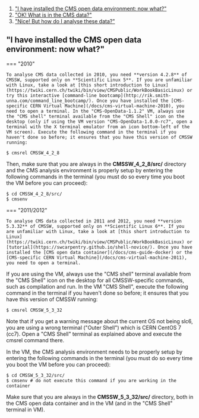 1. ["I have installed the CMS open data environment: now what?"](#vm)
2. ["OK! What is in the CMS data?"](#data)
3. ["Nice! But how do I analyse these data?"](#nice)

## <a name="vm">"I have installed the CMS open data environment: now what?"</a>

=== "2010"

    To analyse CMS data collected in 2010, you need **version 4.2.8** of CMSSW, supported only on **Scientific Linux 5**. If you are unfamiliar with Linux, take a look at [this short introduction to Linux](https://twiki.cern.ch/twiki/bin/view/CMSPublic/WorkBookBasicLinux) or try this interactive [command-line bootcamp](http://rik.smith-unna.com/command_line_bootcamp/). Once you have installed the [CMS-specific CERN Virtual Machine](/docs/cms-virtual-machine-2010), you need to open a terminal. In the "CMS-OpenData-1.1.2" VM, always use the "CMS shell" terminal available from the "CMS Shell" icon on the desktop (only if using the VM version "CMS-OpenData-1.0.0-rc7", open a terminal with the X terminal emulator from an icon bottom-left of the VM screen). Execute the following command in the terminal if you haven't done so before; it ensures that you have this version of CMSSW running:

```shell
$ cmsrel CMSSW_4_2_8
```

Then, make sure that you are always in the **CMSSW_4_2_8/src/** directory and the CMS analysis environment is properly setup by entering the following commands in the terminal (you must do so every time you boot the VM before you can proceed):

```shell
$ cd CMSSW_4_2_8/src/
$ cmsenv
```

=== "2011/2012"

    To analyse CMS data collected in 2011 and 2012, you need **version 5.3.32** of CMSSW, supported only on **Scientific Linux 6**. If you are unfamiliar with Linux, take a look at [this short introduction to Linux](https://twiki.cern.ch/twiki/bin/view/CMSPublic/WorkBookBasicLinux) or [tutorial](https://swcarpentry.github.io/shell-novice/). Once you have installed the [CMS open data container](/docs/cms-guide-docker) or the [CMS-specific CERN Virtual Machine](/docs/cms-virtual-machine-2011), you need to open a terminal.

If you are using the VM, always use the "CMS shell" terminal available from the "CMS Shell" icon on the desktop for all CMSSW-specific commands, such as compilation and run. In the VM "CMS Shell", execute the following command in the terminal if you haven't done so before; it ensures that you have this version of CMSSW running:

```shell
$ cmsrel CMSSW_5_3_32
```

Note that if you get a warning message about the current OS not being slc6, you are using a wrong terminal ("Outer Shell") which is CERN CentOS 7 (cc7). Open a "CMS Shell" terminal as explained above and execute the cmsrel command there.

In the VM, the CMS analysis environment needs to be properly setup by entering the following commands in the terminal (you must do so every time you boot the VM before you can proceed):

```shell
$ cd CMSSW_5_3_32/src/
$ cmsenv # do not execute this command if you are working in the container
```

<a name="container">Make sure that you are always in the **CMSSW_5_3_32/src/** directory, both in the CMS open data container</a> and in the VM (and in the "CMS Shell" terminal in VM).
